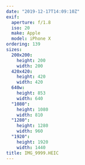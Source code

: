 ```yaml
---
date: "2019-12-17T14:09:10Z"
exif:
  aperture: f/1.8
  iso: 20
  make: Apple
  model: iPhone X
ordering: 139
sizes:
  200x200:
    height: 200
    width: 200
  420x420:
    height: 420
    width: 420
  640w:
    height: 853
    width: 640
  "1080":
    height: 1080
    width: 810
  "1280":
    height: 1280
    width: 960
  "1920":
    height: 1920
    width: 1440
title: IMG_9999.HEIC
---
```


